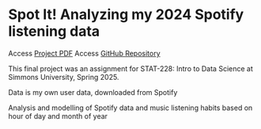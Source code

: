 # Spot It! Analyzing my 2024 Spotify listening data

Access [Project PDF](https://jennleishman.github.io/Final-project/finalProject.pdf)
Access [GitHub Repository]()

This final project was an assignment for STAT-228: Intro to Data Science at Simmons University, Spring 2025. 

Data is my own user data, downloaded from Spotify

Analysis and modelling of Spotify data and music listening habits based on hour of day and month of year
